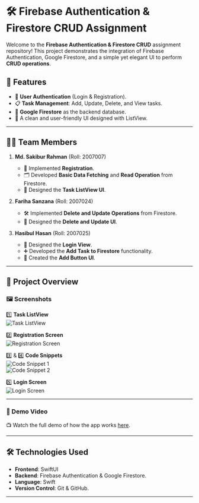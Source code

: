 # 🛠️ Firebase Authentication & Firestore CRUD Assignment  

Welcome to the **Firebase Authentication & Firestore CRUD** assignment repository! This project demonstrates the integration of Firebase Authentication, Google Firestore, and a simple yet elegant UI to perform **CRUD operations**.  

## 🌟 Features  
- 🔐 **User Authentication** (Login & Registration).  
- 📋 **Task Management**: Add, Update, Delete, and View tasks.  
- 🚀 **Google Firestore** as the backend database.  
- 🎨 A clean and user-friendly UI designed with ListView.  

---

## 🧑‍💻 Team Members  
1. **Md. Sakibur Rahman** (Roll: 2007007)  
   - 📝 Implemented **Registration**.  
   - 🗂️ Developed **Basic Data Fetching** and **Read Operation** from Firestore.  
   - 🎨 Designed the **Task ListView UI**.  

2. **Fariha Sanzana** (Roll: 2007024)  
   - 🛠️ Implemented **Delete and Update Operations** from Firestore.  
   - 🎨 Designed the **Delete and Update UI**.  

3. **Hasibul Hasan** (Roll: 2007025)  
   - 🔑 Designed the **Login View**.  
   - ➕ Developed the **Add Task to Firestore** functionality.  
   - 🎨 Created the **Add Button UI**.  

---

## 📂 Project Overview  

### 🖼️ Screenshots  
1️⃣ **Task ListView**  
![Task ListView](image-folder/1.png)  

2️⃣ **Registration Screen**  
![Registration Screen](image-folder/2.png)  

3️⃣ & 4️⃣ **Code Snippets**  
![Code Snippet 1](image-folder/3.png)  
![Code Snippet 2](image-folder/4.png)  

5️⃣ **Login Screen**  
![Login Screen](image-folder/5.png)  

---

### 🎥 Demo Video  
📺 Watch the full demo of how the app works [here](https://youtube.com/your-video-link).  

---

## 🛠️ Technologies Used  
- **Frontend**: SwiftUI  
- **Backend**: Firebase Authentication & Google Firestore.  
- **Language**: Swift  
- **Version Control**: Git & GitHub.  

---


